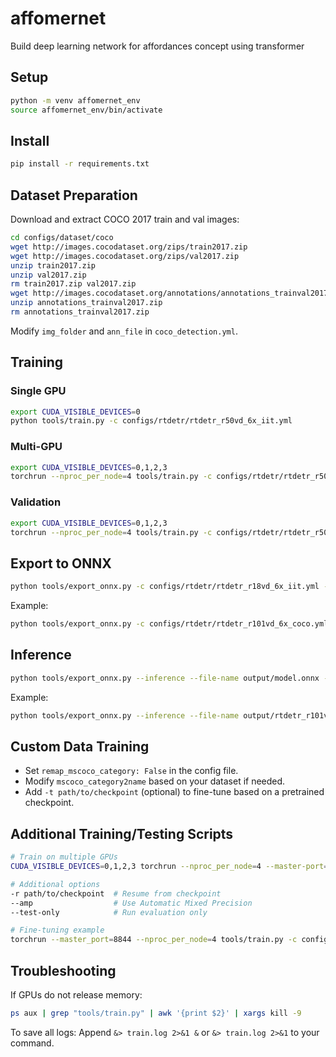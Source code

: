 # affomernet

Build deep learning network for affordances concept using transformer

## Setup

```bash
python -m venv affomernet_env
source affomernet_env/bin/activate
```

## Install

```bash
pip install -r requirements.txt
```

## Dataset Preparation

Download and extract COCO 2017 train and val images:

```bash
cd configs/dataset/coco
wget http://images.cocodataset.org/zips/train2017.zip
wget http://images.cocodataset.org/zips/val2017.zip
unzip train2017.zip
unzip val2017.zip
rm train2017.zip val2017.zip
wget http://images.cocodataset.org/annotations/annotations_trainval2017.zip
unzip annotations_trainval2017.zip
rm annotations_trainval2017.zip
```

Modify `img_folder` and `ann_file` in `coco_detection.yml`.

## Training

### Single GPU

```bash
export CUDA_VISIBLE_DEVICES=0
python tools/train.py -c configs/rtdetr/rtdetr_r50vd_6x_iit.yml
```

### Multi-GPU

```bash
export CUDA_VISIBLE_DEVICES=0,1,2,3
torchrun --nproc_per_node=4 tools/train.py -c configs/rtdetr/rtdetr_r50vd_6x_iit.yml
```

### Validation

```bash
export CUDA_VISIBLE_DEVICES=0,1,2,3
torchrun --nproc_per_node=4 tools/train.py -c configs/rtdetr/rtdetr_r50vd_6x_iit.yml -r path/to/checkpoint --test-only
```

## Export to ONNX

```bash
python tools/export_onnx.py -c configs/rtdetr/rtdetr_r18vd_6x_iit.yml -r path/to/checkpoint --check
```

Example:
```bash
python tools/export_onnx.py -c configs/rtdetr/rtdetr_r101vd_6x_coco.yml -r output/rtdetr_r101vd_2x_coco_objects365_from_paddle.pth --check -f output/rtdetr_r101vd_coco_objects365.onnx
```

## Inference

```bash
python tools/export_onnx.py --inference --file-name output/model.onnx --image path/to/your/image.jpg
```

Example:
```bash
python tools/export_onnx.py --inference --file-name output/rtdetr_r101vd_coco_objects365.onnx --image dataset/coco/val2017/000000000139.jpg
```

## Custom Data Training

- Set `remap_mscoco_category: False` in the config file.
- Modify `mscoco_category2name` based on your dataset if needed.
- Add `-t path/to/checkpoint` (optional) to fine-tune based on a pretrained checkpoint.

## Additional Training/Testing Scripts

```bash
# Train on multiple GPUs
CUDA_VISIBLE_DEVICES=0,1,2,3 torchrun --nproc_per_node=4 --master-port=8989 tools/train.py -c path/to/config &> train.log 2>&1 &

# Additional options
-r path/to/checkpoint  # Resume from checkpoint
--amp                  # Use Automatic Mixed Precision
--test-only            # Run evaluation only

# Fine-tuning example
torchrun --master_port=8844 --nproc_per_node=4 tools/train.py -c configs/rtdetr/rtdetr_r18vd_6x_coco.yml -t https://github.com/lyuwenyu/storage/releases/download/v0.1/rtdetr_r18vd_5x_coco_objects365_from_paddle.pth
```

## Troubleshooting

If GPUs do not release memory:
```bash
ps aux | grep "tools/train.py" | awk '{print $2}' | xargs kill -9
```

To save all logs:
Append `&> train.log 2>&1 &` or `&> train.log 2>&1` to your command.
